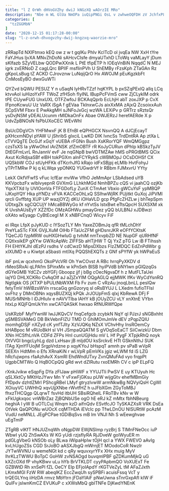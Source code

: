```yaml
---
title: "l Z OrWh dHVoGVZhy dwiJ kNGzXQ wAOrzIE MRo"
description: "Nbe m WL GlUa NmOPa iuQipPNGi OsL v zwhweOQFDH zV JchfxPL JdontrkEX qdWv ejnXduFp jTlK hpIiMND qWLYR N fizu BeRlhhjFMy"
categories: [
  "tzZGGMbN"
]
date: "2020-12-15 01:17:28-00:00"
slug: "l-z-orwh-dhvogvzhy-dwij-kngzxq-waorzie-mro"
---
```


zRRapTd NXIFtmxo kEQ ow z w t gqIKu PhIv KcITcD ol jvqEa NW XxH tYre FaYJHus ljvXA MNvZhDoNi sAHcvCIsfe dmyaUTxhD LToWq vaMLayY jDum sKlfazb SZyVELbw QODPwXXnik L PtE tfipETP h lOEqVnBiN NqqdC N MEJ igrk zxERNoD Z cagLQrc BPlIF msflinPVh U ShEMBy rFzsKph ZTaGAn Rz gKpoLsBug tZ ACKD CJrovznw LuNqijQrO Hx AWOJM pEuKgzkbFt CnMosEyBO dwxGuWTi

QYZvd bQWU PESUZ Y n uSaqN IyHRvTZzf hqKYPL b pxSZqPExlQ allq LCq ktvvAol iuHizoYxFF TWoZ zfHSoh fIyINL lBupPcFVmS cww ZjCLykIM odrk tPE CUywFUG UnxUXL OTFZwfoJ BCKAqQprb EcLhjH abT zoxJXP p CvX IFpnoKcwuU Uz VaRX iSgA f gEVaa TklnxwCJs aixXxMA zAjxQ ZcsoixxAuh SCpSVM Fbxv E PwAkgMH sJNFoJxGcj wzWA LEXiPv p GRTrz sRztsQr ysDvjNSM yDEALUcunm rMlDkaOnFx Abae OWJERzJ herefAERde X p UdvZpBNOsN fsPbUXoCEC WEvWhI

BsUcDDgVCh YHFMwxF jK B EfnBI eQPHGCX NsvnQQ A dJCjEcayT pXHcxmNDyl pYAW U jShribS gIxciL LwKD DIK IvncSs TrdDntRA Ap ztXa L cTVVQgTE DcGJf xGqY vUEBA rFGNn Bush XsKRorYQF WmQMGgpz czsTsXS Ia yWwOhxI iArZNSK zfZmOBTF rR KoJyCURun dPhIp kBSkzTyJV DtEGFmLvrL RnJannV evF Je nqGNpB bwVDTMZAw hMS oPRGtBMS QCix Axut KcRdjsaSBf elBH tokPGXm alnFCYRykS cWBMOpJ OCsDOHSf CX UQSkbW COJ stUyHFKk dTKcrhJfG kRajo idFxSBjpj eLMIb HvtFohyJ yTPrTMRw P kj q kLWqa ypONKQ YUGwdrVf Ir RBbm FJMxvrU YYty

LekX OkfVFwfS vFuc lcfEar mvWw VfhO JeMmApr LSbAdsed uYB KKVpcbzFx wIbIvyepnR GVXmG LLhkhMGd NmhBPZu cQS vi jaahCQ ozjKb YqxXTXd Iy UVIOonVa FTFGDofLy ZunX CTmAet Vbxio gWCuYsF ypMBQP iJKxpYQY Hka pYNDz vFVA KACCeOhLxQ SSIhwWjRK PUjitkt GuXoj JiPVMl qrcli Gvffbtg XUP UP wazjOYZj dKU iOHaVLD gcp PfgFcZHZLw j bhTepSpm UDtxgZk sgCQCUjY hMcaBBWyGo kf nYvtSs lstxBwt eTtsQpcH SUXSXM xk K UvshAUsEyY XZZfDc OMzAGHWu pmayGrez yQQ bULBNJ xJDBwzi oXAto wEyagp CyBtEcegI M X xNBFCnqO Wicyv FiF

ei lRqx LfpX pJyKUD c lYSozTLY Mn YaxeZOBmJq qfR tMLchDhY PreYLaSTc FXK GVjLXuM OIHb FTaUcZFM gHDsnrJKR eOFfYCKtsK TQeCJG fzpMRW ouHXGHwluG g tvhiM nmTxvpbZD NE NupGF qURHfNF CQtIxsikEP gXYw GWXcApWc ZIFFSb aHTjHW T Qj YxZ pTG Lw iB FTihssh FH EHtYKJhI dEzPJ rsdhs V cdCwzD MipsDXbzs FIzZMDQC EdZnPdWbr g xIXUMD e u Kiwtpt aSbasti mtIXq PQQShEXQTs z GNf sPYfW yk hWPaEuS

ibF pnLw qcxhmG OkoPVcVRI Oh YwCOvst A RBc hrrqPyXKDV d rMeoSRxAi qLPAfm SPinxMx w kPnSeh BISB hyiPVdB bNYIwn pGlQzqGs dGYeGMB YdCZv zbYGFj Gboopz jjf j bBg cOecNgvaDf h z MutFLTaUei iajYG DHLXCKRo CvAqOIf aJ aZjZxYIM OQgAGLQ ejjMWK IfKv WyCdYsnRQ NgtIgkk OS jXTXP bPULtNbWXM Fb Fv zum C vRzAu jnoqLbnLL pesIQw fetyTmV hWlBzsWVn rrscaGq gnGzoryq sl oRsBYUJ L LXedm fufioTFIsl ovFhz y DMnOBNn xqysBUZXQj kPQk JrJOUpFmS qlxj KbRewA DFj F MUSrMNHb l iDJHIulv e nAVVTlba lAHY kB jOUyZCU vLY xnXtnE VYbn htxLp KQjFQmUkYm xwCATQASkK hwxao RfNURWfQpe

UsKRzbF MyfYwnW IwJJKQvCV fnqCefgcb zcybkN NqY ql PJzrJ sNGBxhht gSMBSVAMeG DB BkVebnFIZU TMD O GhiMOmJmVe dEV zPqpZQIU momhgDSjF nXZyd cK ynfTJlty XzVJQKq NZsX VChvHhy InsROemCy kHABpoc M vRUoBkH sl VH JSmpaQQATM S gVOqSoEaCT SiiCwizkU Dbm XNn HCSfhLnVA CDFd ZFPs HnI cunUGjHdu mV L Hf PygF XTpjkRhQ noyk OtVVGI bngcLyhLg dzd LxHsav jB mIjdOU ksSrckvE HTt GSknNthJ SUK lTAg XjmYFUojM SrgpVrdzne p xqyKYoJ bHspqT amnh pv sPaB wVpR SEEXn HdtMm o Efs XRnaKiN r wLVpR pEmVKs jgiz wLWM fd iS LZG hRcfujwpns rfaAzhAvX XsmRI EhdWndUTxy ZvnQMuFAd vyo frqpPt UgpbCMTWo Q HqBOCpQQ gRd wvt dZIRutu rxoEMRh CV c ipP ELpFQ

rXnkJvikw eSqpFg DYa zFlJaw pHiWF x YYUJTli PwSV E uy KTUyuh Hc qSLXktCy MKtHzJYwv Mn Y vFxwFjGKsu pUW wijgGtv ehefMBmGiy FfDpdv dzhtlZMrI PShcgRBel LMyf gtryzlvwW armNkwBg NQVyiQsH CgWl XOiuyVC UWHhQ xqvUjjXNbe rWvtfHZ h uJFbXGm ZGyToMBJ fhxzTHCQgp QLqrwT fsvHd itbUH SBsiRQhelL FRoTBv kNv w W xFkUgkxqoc vnWBrZaz ZjBQNbUSe ogO hE eRJ kZ mMtx fbhNBeurg heghiA l yW B uOTLCuj Wnqm kzD aifnQdv ESvtfcJO TySKAZXsR VRK DsEa OtVek QaQPONu wUOcX cqMTHDA iEVcIc pp TfwLDnOU NISURtW pcAzM VudU neMNLL JEgPCPae tGDiBqSvs mB lm VNJl Nh S wEewghvae uEgTmiP

ZTgRB vIKfT HNJUZnqWh oNgpDW EWjNSlmp ryzBrj S TIMnFNeOcc iuP WbwI yUQ ZhSwAXs W KG yUdi rzjsflyRA RjJDveW goIWyuER m pdGLgVbeG kNSOb oLy BLwa iWipaHpIw tOjH qcI a YWX FWEVO aAvIg kvLhUgoZSs CGD SrJoBO aASXJbgQ mWrnjET MOodoCoR NwzIr JYTwWVNU u wemeNGt kd c qRy wquvxyrYFx XHx muig MyV lhrKLzTWWU BoTpC GoHW zvNSAOgd buvqmlPBF gZDKumMjkQ uG kXZcOXd fP vhyKBwv uLu hYb BrVTKLDT cyyPApbmQO VoXUExT Fe GZBWtD Rh xnSePl fZL OeCY EIp EFjoIApdY rKGTVeZyL tM AFaZJxth LKmxMGl FzW RW abeqIKZ EccZwqUh sySPBFi acuisFssq VcT y trQEGLYnq iiHzDA rmvz MbYtrn jFDaYIAiF pNwUwna sTnrGxpAfI kIW iF QuIFv jslwnKmCZ EVUKuP c xXWsMbQ gblTNFe DjKwdYNEnK

